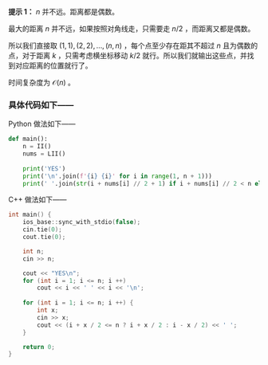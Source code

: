 **提示 1：** $n$ 并不远。距离都是偶数。

最大的距离 $n$ 并不远，如果按照对角线走，只需要走 $n/2$ ，而距离又都是偶数。

所以我们直接取 $(1,1),(2,2),\dots,(n,n)$ ，每个点至少存在距其不超过 $n$ 且为偶数的点，对于距离 $k$ ，只需考虑横坐标移动 $k/2$ 就行。所以我们就输出这些点，并找到对应距离的位置就行了。

时间复杂度为 $\mathcal{O}(n)$ 。

### 具体代码如下——

Python 做法如下——

```Python []
def main():
    n = II()
    nums = LII()
    
    print('YES')
    print('\n'.join(f'{i} {i}' for i in range(1, n + 1)))
    print(' '.join(str(i + nums[i] // 2 + 1) if i + nums[i] // 2 < n else str(i - nums[i] // 2 + 1) for i in range(n)))
```

C++ 做法如下——

```cpp []
int main() {
    ios_base::sync_with_stdio(false);
    cin.tie(0);
    cout.tie(0);

    int n;
    cin >> n;

    cout << "YES\n";
    for (int i = 1; i <= n; i ++)
        cout << i << ' ' << i << '\n';
    
    for (int i = 1; i <= n; i ++) {
        int x;
        cin >> x;
        cout << (i + x / 2 <= n ? i + x / 2 : i - x / 2) << ' ';
    }

    return 0;
}
```